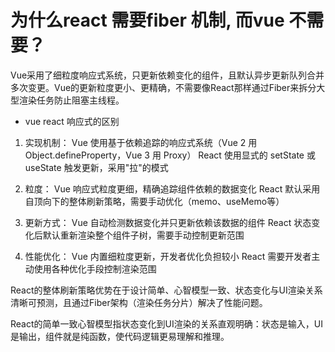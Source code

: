 # 为什么react 需要fiber 机制, 而vue 不需要？

Vue采用了细粒度响应式系统，只更新依赖变化的组件，且默认异步更新队列合并多次变更。Vue的更新粒度更小、更精确，不需要像React那样通过Fiber来拆分大型渲染任务防止阻塞主线程。

- vue react 响应式的区别


1. 实现机制：
Vue 使用基于依赖追踪的响应式系统（Vue 2 用 Object.defineProperty，Vue 3 用 Proxy）
React 使用显式的 setState 或 useState 触发更新，采用"拉"的模式

2. 粒度：
Vue 响应式粒度更细，精确追踪组件依赖的数据变化
React 默认采用自顶向下的整体刷新策略，需要手动优化（memo、useMemo等）

3. 更新方式：
Vue 自动检测数据变化并只更新依赖该数据的组件
React 状态变化后默认重新渲染整个组件子树，需要手动控制更新范围

4. 性能优化：
Vue 内置细粒度更新，开发者优化负担较小
React 需要开发者主动使用各种优化手段控制渲染范围


React的整体刷新策略优势在于设计简单、心智模型一致、状态变化与UI渲染关系清晰可预测，且通过Fiber架构（渲染任务分片）解决了性能问题。

React的简单一致心智模型指状态变化到UI渲染的关系直观明确：状态是输入，UI是输出，组件就是纯函数，使代码逻辑更易理解和推理。

